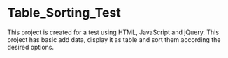 # Table_Sorting_Test
This project is created for a test using HTML, JavaScript and jQuery. This project has basic add data, display it as table and sort them according the desired options.

